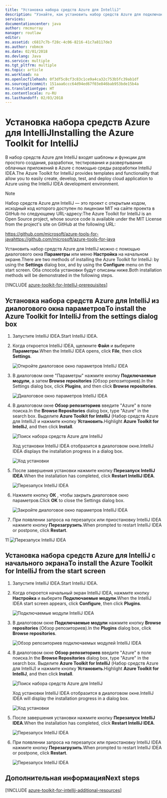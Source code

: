 ```yaml
---
title: "Установка набора средств Azure для IntelliJ"
description: "Узнайте, как установить набор средств Azure для подключаемого модуля IntelliJ, чтобы создавать и развертывать облачные приложения в Azure."
services: 
documentationcenter: java
author: rmcmurray
manager: routlaw
editor: 
ms.assetid: c6817c7b-f28c-4c06-8216-41c7a8117de3
ms.author: robmcm
ms.date: 02/01/2018
ms.devlang: Java
ms.service: multiple
ms.tgt_pltfrm: multiple
ms.topic: article
ms.workload: na
ms.openlocfilehash: 0f3df5c8cf3c83c1ce9a4ca32c753b5fc39ab1df
ms.sourcegitcommit: 151aaa6ccc64d94ed67f03e846bab953bde15b4a
ms.translationtype: HT
ms.contentlocale: ru-RU
ms.lasthandoff: 02/03/2018
---
```

# <a name="installing-the-azure-toolkit-for-intellij"></a><span data-ttu-id="da086-103">Установка набора средств Azure для IntelliJ</span><span class="sxs-lookup"><span data-stu-id="da086-103">Installing the Azure Toolkit for IntelliJ</span></span>

<span data-ttu-id="da086-104">В набор средств Azure для IntelliJ входят шаблоны и функции для простого создания, разработки, тестирования и развертывания облачных приложений в Azure с помощью среды разработки IntelliJ IDEA.</span><span class="sxs-lookup"><span data-stu-id="da086-104">The Azure Toolkit for IntelliJ provides templates and functionality that allow you to easily create, develop, test, and deploy cloud application to Azure using the IntelliJ IDEA development environment.</span></span>

> [!NOTE] 
> 
> <span data-ttu-id="da086-105">Набор средств Azure для IntelliJ — это проект с открытым кодом, исходный код которого доступен по лицензии MIT на сайте проекта в GitHub по следующему URL-адресу:</span><span class="sxs-lookup"><span data-stu-id="da086-105">The Azure Toolkit for IntelliJ is an Open Source project, whose source code is available under the MIT License from the project's site on GitHub at the following URL:</span></span> 
> 
> <span data-ttu-id="da086-106"><https://github.com/microsoft/azure-tools-for-java></span><span class="sxs-lookup"><span data-stu-id="da086-106"><https://github.com/microsoft/azure-tools-for-java></span></span> 
> 

<span data-ttu-id="da086-107">Установить набор средств Azure для IntelliJ можно с помощью диалогового окна **Параметры** или меню **Настройка** на начальном экране.</span><span class="sxs-lookup"><span data-stu-id="da086-107">There are two methods of installing the Azure Toolkit for IntelliJ: by using the **Settings** dialog box, and by using the **Configure** menu on the start screen.</span></span> <span data-ttu-id="da086-108">Оба способа установки будут описаны ниже.</span><span class="sxs-lookup"><span data-stu-id="da086-108">Both installation methods will be demonstrated in the following steps.</span></span>

[!INCLUDE [azure-toolkit-for-IntelliJ-prerequisites](../includes/azure-toolkit-for-intellij-prerequisites.md)]

## <a name="to-install-the-azure-toolkit-for-intellij-from-the-settings-dialog-box"></a><span data-ttu-id="da086-109">Установка набора средств Azure для IntelliJ из диалогового окна параметров</span><span class="sxs-lookup"><span data-stu-id="da086-109">To install the Azure Toolkit for IntelliJ from the settings dialog box</span></span>

1. <span data-ttu-id="da086-110">Запустите IntelliJ IDEA.</span><span class="sxs-lookup"><span data-stu-id="da086-110">Start IntelliJ IDEA.</span></span>

1. <span data-ttu-id="da086-111">Когда откроется IntelliJ IDEA, щелкните **Файл** и выберите **Параметры**.</span><span class="sxs-lookup"><span data-stu-id="da086-111">When the IntelliJ IDEA opens, click **File**, then click **Settings**.</span></span>
   
   ![Откройте диалоговое окно параметров IntelliJ IDEA][01a]

1. <span data-ttu-id="da086-113">В диалоговом окне "Параметры" нажмите кнопку **Подключаемые модули**, а затем **Browse repositories** (Обзор репозиториев).</span><span class="sxs-lookup"><span data-stu-id="da086-113">In the Settings dialog box, click **Plugins**, and then click **Browse repositories**.</span></span>
   
   ![Диалоговое окно параметров IntelliJ IDEA][02a]

1. <span data-ttu-id="da086-115">В диалоговом окне **Обзор репозиториев** введите "Azure" в поле поиска.</span><span class="sxs-lookup"><span data-stu-id="da086-115">In the **Browse Repositories** dialog box, type "Azure" in the search box.</span></span> <span data-ttu-id="da086-116">Выделите **Azure Toolkit for IntelliJ** (Набор средств Azure для IntelliJ) и нажмите кнопку **Установить**.</span><span class="sxs-lookup"><span data-stu-id="da086-116">Highlight **Azure Toolkit for IntelliJ**, and then click **Install**.</span></span>
   
   ![Поиск набора средств Azure для IntelliJ][03]
   
   <span data-ttu-id="da086-118">Ход установки IntelliJ IDEA отобразится в диалоговом окне.</span><span class="sxs-lookup"><span data-stu-id="da086-118">IntelliJ IDEA displays the installation progress in a dialog box.</span></span>
   
   ![Ход установки][04]

1. <span data-ttu-id="da086-120">После завершения установки нажмите кнопку **Перезапуск IntelliJ IDEA**.</span><span class="sxs-lookup"><span data-stu-id="da086-120">When the installation has completed, click **Restart IntelliJ IDEA**.</span></span>
   
   ![Перезапуск IntelliJ IDEA][05]

1. <span data-ttu-id="da086-122">Нажмите кнопку **ОК** , чтобы закрыть диалоговое окно параметров.</span><span class="sxs-lookup"><span data-stu-id="da086-122">Click **OK** to close the Settings dialog box.</span></span>
   
   ![Закройте диалоговое окно параметров IntelliJ IDEA][06]

1. <span data-ttu-id="da086-124">При появлении запроса на перезапуск или приостановку IntelliJ IDEA нажмите кнопку **Перезагрузить**.</span><span class="sxs-lookup"><span data-stu-id="da086-124">When prompted to restart IntelliJ IDEA or postpone, click **Restart**.</span></span>
   
<span data-ttu-id="da086-125">1</span><span class="sxs-lookup"><span data-stu-id="da086-125">1</span></span>   ![Перезапуск IntelliJ IDEA][07]

## <a name="to-install-the-azure-toolkit-for-intellij-from-the-start-screen"></a><span data-ttu-id="da086-127">Установка набора средств Azure для IntelliJ с начального экрана</span><span class="sxs-lookup"><span data-stu-id="da086-127">To install the Azure Toolkit for IntelliJ from the start screen</span></span>

1. <span data-ttu-id="da086-128">Запустите IntelliJ IDEA.</span><span class="sxs-lookup"><span data-stu-id="da086-128">Start IntelliJ IDEA.</span></span>

1. <span data-ttu-id="da086-129">Когда откроется начальный экран IntelliJ IDEA, нажмите кнопку **Настройка** и выберите **Подключаемые модули**.</span><span class="sxs-lookup"><span data-stu-id="da086-129">When the IntelliJ IDEA start screen appears, click **Configure**, then click **Plugins**.</span></span>
   
   ![Подключаемые модули IntelliJ IDEA][01b]

1. <span data-ttu-id="da086-131">В диалоговом окне **Подключаемые модули** нажмите кнопку **Browse repositories** (Обзор репозиториев).</span><span class="sxs-lookup"><span data-stu-id="da086-131">In the **Plugins** dialog box, click **Browse repositories**.</span></span>
   
   ![Обзор репозиториев подключаемых модулей IntelliJ IDEA][02b]

1. <span data-ttu-id="da086-133">В диалоговом окне **Обзор репозиториев** введите "Azure" в поле поиска.</span><span class="sxs-lookup"><span data-stu-id="da086-133">In the **Browse Repositories** dialog box, type "Azure" in the search box.</span></span> <span data-ttu-id="da086-134">Выделите **Azure Toolkit for IntelliJ** (Набор средств Azure для IntelliJ) и нажмите кнопку **Установить**.</span><span class="sxs-lookup"><span data-stu-id="da086-134">Highlight **Azure Toolkit for IntelliJ**, and then click **Install**.</span></span>
   
   ![Поиск набора средств Azure для IntelliJ][03]
   
   <span data-ttu-id="da086-136">Ход установки IntelliJ IDEA отобразится в диалоговом окне.</span><span class="sxs-lookup"><span data-stu-id="da086-136">IntelliJ IDEA will display the installation progress in a dialog box.</span></span>
   
   ![Ход установки][04]

1. <span data-ttu-id="da086-138">После завершения установки нажмите кнопку **Перезапуск IntelliJ IDEA**.</span><span class="sxs-lookup"><span data-stu-id="da086-138">When the installation has completed, click **Restart IntelliJ IDEA**.</span></span>
   
   ![Перезапуск IntelliJ IDEA][05]

1. <span data-ttu-id="da086-140">При появлении запроса на перезапуск или приостановку IntelliJ IDEA нажмите кнопку **Перезагрузить**.</span><span class="sxs-lookup"><span data-stu-id="da086-140">When prompted to restart IntelliJ IDEA or postpone, click **Restart**.</span></span>
   
   ![Перезапуск IntelliJ IDEA][07]

## <a name="next-steps"></a><span data-ttu-id="da086-142">Дополнительная информация</span><span class="sxs-lookup"><span data-stu-id="da086-142">Next steps</span></span>

[!INCLUDE [azure-toolkit-for-intellij-additional-resources](../includes/azure-toolkit-for-intellij-additional-resources.md)]

<!-- URL List -->

<!-- IMG List -->

[01a]: media/azure-toolkit-for-intellij-installation/01-intellij-file-settings.png
[01b]: media/azure-toolkit-for-intellij-installation/01-intellij-configure-dropdown.png
[02a]: media/azure-toolkit-for-intellij-installation/02-intellij-settings-dialog.png
[02b]: media/azure-toolkit-for-intellij-installation/02-intellij-plugins-dialog.png
[03]: media/azure-toolkit-for-intellij-installation/03-intellij-browse-repositories.png
[04]: media/azure-toolkit-for-intellij-installation/04-install-progress.png
[05]: media/azure-toolkit-for-intellij-installation/05-restart-intellij.png
[06]: media/azure-toolkit-for-intellij-installation/06-intellij-settings-dialog.png
[07]: media/azure-toolkit-for-intellij-installation/07-restart-intellij.png
